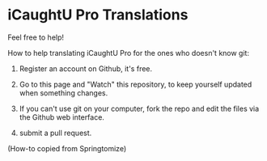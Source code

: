 iCaughtU Pro Translations
=========================

Feel free to help!

How to help translating iCaughtU Pro for the ones who doesn't know git:

1) Register an account on Github, it's free.<br>

2) Go to this page and "Watch" this repository, to keep yourself updated when something changes.

3) If you can't use git on your computer, fork the repo and edit the files via the Github web interface.

4) submit a pull request.

(How-to copied from Springtomize)
